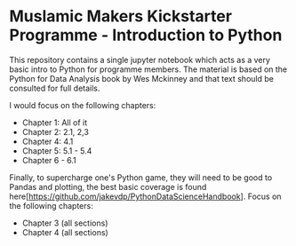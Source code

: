 # Muslamic Makers Kickstarter Programme - Introduction to Python

This repository contains a single jupyter notebook which acts as a very basic intro to Python for programme members. The material is based on the Python for Data Analysis book by Wes Mckinney and that text should be consulted for full details. 

I would focus on the following chapters:
* Chapter 1: All of it
* Chapter 2: 2.1, 2,3
* Chapter 4: 4.1
* Chapter 5: 5.1 - 5.4
* Chapter 6 - 6.1

Finally, to supercharge one's Python game, they will need to be good to Pandas and plotting, the best basic coverage is found here[https://github.com/jakevdp/PythonDataScienceHandbook]. Focus on the following chapters:
* Chapter 3 (all sections)
* Chapter 4 (all sections)
